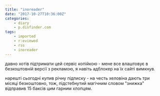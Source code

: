 ```yaml
---
title: "inoreader"
date: "2017-10-27T10:36:00Z"
categories:
    - diary
    - p.disfinder.com
tags:
    - imported
    - r:eviewed
    - rss
    - inoreader
---
```


давно хотів підтримати цей сервіс копійкою - мене все влаштовує в безкоштовній версії з рекламою, я навіть адблокер на їх сайті вимкнув.

нарешті сьогодні купив річну підписку - на честь хеловіна дають три місяці безкоштовно, тож, підстебнутий магічним словом "знижка" відправив 15 баксів цим гарним хлопцям.

